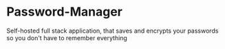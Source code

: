 # Password-Manager
Self-hosted full stack application, that saves and encrypts your passwords so you don't have to remember everything

